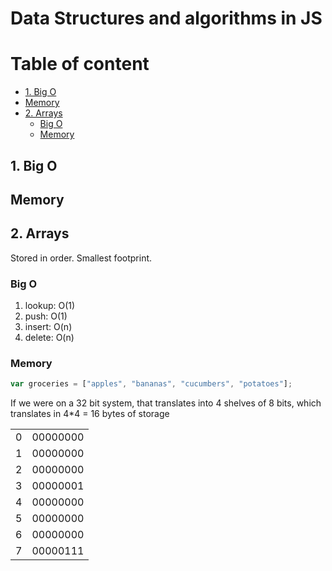 # Data Structures and algorithms in JS <!-- omit in toc -->

# Table of content <!-- omit in toc -->

- [1. Big O](#1-big-o)
- [Memory](#memory)
- [2. Arrays](#2-arrays)
  - [Big O](#big-o)
  - [Memory](#memory-1)

## 1. Big O

## Memory

## 2. Arrays

Stored in order. Smallest footprint.

### Big O

1. lookup: O(1)
2. push: O(1)
3. insert: O(n)
4. delete: O(n)

### Memory

```javascript
var groceries = ["apples", "bananas", "cucumbers", "potatoes"];
```

If we were on a 32 bit system, that translates into 4 shelves of 8 bits, which translates in 4\*4 = 16 bytes of storage

|     |          |
| --- | -------- |
| 0   | 00000000 |
| 1   | 00000000 |
| 2   | 00000000 |
| 3   | 00000001 |
| 4   | 00000000 |
| 5   | 00000000 |
| 6   | 00000000 |
| 7   | 00000111 |
